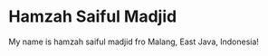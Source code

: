 <h1>Hamzah Saiful Madjid</h1> 
<p> My name is hamzah saiful madjid fro Malang, East Java, Indonesia! </p>
